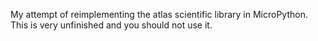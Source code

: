 My attempt of reimplementing the atlas scientific library in MicroPython.
This is very unfinished and you should not use it.